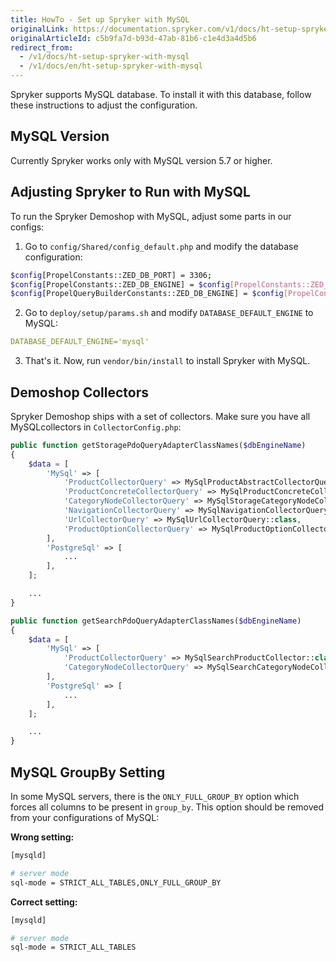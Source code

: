 ```yaml
---
title: HowTo - Set up Spryker with MySQL
originalLink: https://documentation.spryker.com/v1/docs/ht-setup-spryker-with-mysql
originalArticleId: c5b9fa7d-b93d-47ab-81b6-c1e4d3a4d5b6
redirect_from:
  - /v1/docs/ht-setup-spryker-with-mysql
  - /v1/docs/en/ht-setup-spryker-with-mysql
---
```


Spryker supports MySQL database. To install it with this database, follow these instructions to adjust the configuration.

## MySQL Version
Currently Spryker works only with MySQL version 5.7 or higher.

##  Adjusting Spryker to Run with MySQL
To run the Spryker Demoshop with MySQL, adjust some parts in our configs:

1. Go to `config/Shared/config_default.php` and modify the database configuration:

```bash
$config[PropelConstants::ZED_DB_PORT] = 3306;
$config[PropelConstants::ZED_DB_ENGINE] = $config[PropelConstants::ZED_DB_ENGINE_MYSQL];
$config[PropelQueryBuilderConstants::ZED_DB_ENGINE] = $config[PropelConstants::ZED_DB_ENGINE_MYSQL];
```
2. Go to `deploy/setup/params.sh` and modify `DATABASE_DEFAULT_ENGINE` to MySQL:

```yaml
DATABASE_DEFAULT_ENGINE='mysql'
```
3. That's it. Now, run `vendor/bin/install` to install Spryker with MySQL.

## Demoshop Collectors
Spryker Demoshop ships with a set of collectors. Make sure you have all MySQLcollectors in `CollectorConfig.php`:

```php
public function getStoragePdoQueryAdapterClassNames($dbEngineName)
{
	$data = [
		'MySql' => [
			'ProductCollectorQuery' => MySqlProductAbstractCollectorQuery::class,
			'ProductConcreteCollectorQuery' => MySqlProductConcreteCollectorQuery::class,
			'CategoryNodeCollectorQuery' => MySqlStorageCategoryNodeCollectorQuery::class,
			'NavigationCollectorQuery' => MySqlNavigationCollectorQuery::class,
			'UrlCollectorQuery' => MySqlUrlCollectorQuery::class,
			'ProductOptionCollectorQuery' => MySqlProductOptionCollectorQuery::class,
		],
		'PostgreSql' => [
			...
		],
	];

	...
}

public function getSearchPdoQueryAdapterClassNames($dbEngineName)
{
	$data = [
 		'MySql' => [
 			'ProductCollectorQuery' => MySqlSearchProductCollector::class,
			'CategoryNodeCollectorQuery' => MySqlSearchCategoryNodeCollectorQuery::class,
		],
		'PostgreSql' => [
			...
		],
	];

	...
}
```

## MySQL GroupBy Setting
In some MySQL servers, there is the `ONLY_FULL_GROUP_BY` option which forces all columns to be present in `group_by`. This option should be removed from your configurations of MySQL:
        
**Wrong setting:**

```bash
[mysqld]

# server mode
sql-mode = STRICT_ALL_TABLES,ONLY_FULL_GROUP_BY
```

**Correct setting:**

```bash
[mysqld]

# server mode
sql-mode = STRICT_ALL_TABLES
```
